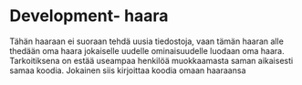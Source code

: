 # Development- haara

Tähän  haaraan ei suoraan tehdä uusia tiedostoja, vaan tämän haaran alle thedään oma haara jokaiselle uudelle ominaisuudelle luodaan oma haara. Tarkoitiksena on estää useampaa henkilöä muokkaamasta saman aikaisesti samaa koodia. Jokainen siis kirjoittaa koodia omaan haaraansa
